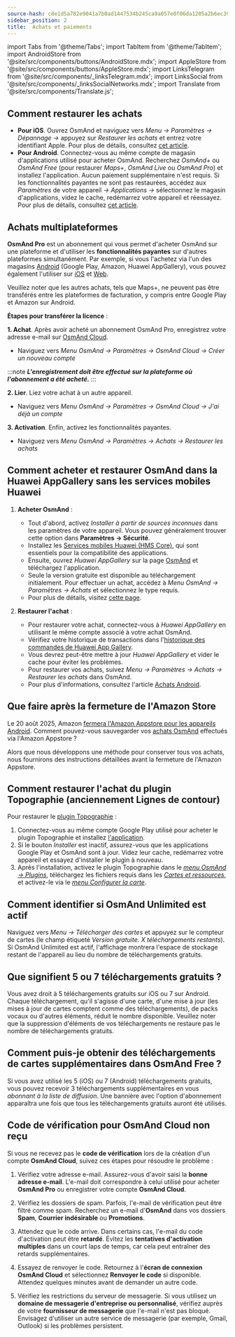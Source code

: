 ```yaml
---
source-hash: c8e1d5a782e9041a7b0ad1447534b245ca9a057e0f06da1205a2b6ec39c42d55 
sidebar_position: 2
title:  Achats et paiements
---
```


import Tabs from '@theme/Tabs';
import TabItem from '@theme/TabItem';
import AndroidStore from '@site/src/components/buttons/AndroidStore.mdx';
import AppleStore from '@site/src/components/buttons/AppleStore.mdx';
import LinksTelegram from '@site/src/components/_linksTelegram.mdx';
import LinksSocial from '@site/src/components/_linksSocialNetworks.mdx';
import Translate from '@site/src/components/Translate.js';


## Comment restaurer les achats

- **Pour iOS**. Ouvrez OsmAnd et naviguez vers *Menu → Paramètres → Dépannage →* appuyez sur *Restaurer les achats* et entrez votre identifiant Apple. Pour plus de détails, consultez [cet article](../purchases/ios.md#restore-purchases).
- **Pour Android**. Connectez-vous au même compte de magasin d'applications utilisé pour acheter OsmAnd. Recherchez *OsmAnd+* ou *OsmAnd Free* (pour restaurer *Maps+*, *OsmAnd Live* ou *OsmAnd Pro*) et installez l'application.
Aucun paiement supplémentaire n'est requis. Si les fonctionnalités payantes ne sont pas restaurées, accédez aux *Paramètres* de votre appareil *→ Applications →* sélectionnez le magasin d'applications, videz le cache, redémarrez votre appareil et réessayez. Pour plus de détails, consultez [cet article](../purchases/android.md#restore-purchases).

## Achats multiplateformes

**OsmAnd Pro** est un abonnement qui vous permet d'acheter OsmAnd sur une plateforme et d'utiliser les **fonctionnalités payantes** sur d'autres plateformes simultanément. Par exemple, si vous l'achetez via l'un des magasins [Android](../purchases/android.md) (Google Play, Amazon, Huawei AppGallery), vous pouvez également l'utiliser sur [iOS](../purchases/ios.md) et [Web](https://www.osmand.net/map).

Veuillez noter que les autres achats, tels que Maps+, ne peuvent pas être transférés entre les plateformes de facturation, y compris entre Google Play et Amazon sur Android.

**Étapes pour transférer la licence** :

**1. Achat**. Après avoir acheté un abonnement OsmAnd Pro, enregistrez votre adresse e-mail sur [OsmAnd Cloud](../personal/osmand-cloud.md#backup-and-restore-for-osmand-pro).

- Naviguez vers *Menu OsmAnd → Paramètres → OsmAnd Cloud → Créer un nouveau compte*

:::note
***L'enregistrement doit être effectué sur la plateforme où l'abonnement a été acheté.***
:::

**2. Lier**. Liez votre achat à un autre appareil.

- Naviguez vers *Menu OsmAnd → Paramètres → OsmAnd Cloud → J'ai déjà un compte*

**3. Activation**. Enfin, activez les fonctionnalités payantes.

- Naviguez vers *Menu OsmAnd → Paramètres → Achats → Restaurer les achats*


## Comment acheter et restaurer OsmAnd dans la Huawei AppGallery sans les services mobiles Huawei

1. **Acheter OsmAnd** :
   - Tout d'abord, activez *Installer à partir de sources inconnues* dans les paramètres de votre appareil. Vous pouvez généralement trouver cette option dans **Paramètres → Sécurité**.
   - Installez les [Services mobiles Huawei (HMS Core)](https://consumer.huawei.com/za/community/details/Download-the-latest-Huawei-HMS-Core-APK-5-3-0-312/), qui sont essentiels pour la compatibilité des applications.
   - Ensuite, ouvrez *Huawei AppGallery* sur la page [OsmAnd](https://appgallery.huawei.com/#/app/C101486545) et téléchargez l'application.
   - Seule la version gratuite est disponible au téléchargement initialement. Pour effectuer un achat, accédez à *Menu OsmAnd → Paramètres → Achats* et sélectionnez le type requis.
   - Pour plus de détails, visitez [cette page](https://osmand.net/docs/user/purchases/android#install-application).

2. **Restaurer l'achat** :
   - Pour restaurer votre achat, connectez-vous à *Huawei AppGallery* en utilisant le même compte associé à votre achat OsmAnd.
   - Vérifiez votre historique de transactions dans l'[historique des commandes de Huawei App Gallery](https://consumer.huawei.com/en/support/content/en-us00694318/).
   - Vous devrez peut-être mettre à jour *Huawei AppGallery* et vider le cache pour éviter les problèmes.
   - Pour restaurer vos achats, suivez *Menu → Paramètres → Achats → Restaurer les achats* dans OsmAnd.
   - Pour plus d'informations, consultez l'article [Achats Android](https://osmand.net/docs/user/purchases/android#restore-subscription--in-app).

<!--
- Instructions for setting up Huawei Mobile Services.
- How to buy OsmAnd without HMS Core.
- Restore purchases in the Huawei AppGallery.
-->

## Que faire après la fermeture de l'Amazon Store

Le 20 août 2025, Amazon [fermera l'Amazon Appstore pour les appareils Android](https://developer.amazon.com/apps-and-games/blogs/2025/02/upcoming-changes-to-amazon-appstore-for-android-devices-and-coins-program). Comment pouvez-vous sauvegarder vos [achats OsmAnd](https://www.amazon.com/s?i=mobile-apps&rh=p_4%3AOsmAnd) effectués via l'Amazon Appstore ?

Alors que nous développons une méthode pour conserver tous vos achats, nous fournirons des instructions détaillées avant la fermeture de l'Amazon Appstore.

## Comment restaurer l'achat du plugin Topographie (anciennement Lignes de contour)

Pour restaurer le [plugin Topographie](https://play.google.com/store/apps/details?id=net.osmand.srtmPlugin.paid) :

1. Connectez-vous au même compte Google Play utilisé pour acheter le plugin Topographie et installez [l'application](https://play.google.com/store/apps/details?id=net.osmand.srtmPlugin.paid).
2. Si le bouton *Installer* est inactif, assurez-vous que les applications Google Play et OsmAnd sont à jour. Videz leur cache, redémarrez votre appareil et essayez d'installer le plugin à nouveau.
3. Après l'installation, activez le plugin Topographie dans le *[menu OsmAnd → Plugins](../plugins/topography.md)*, téléchargez les fichiers requis dans les *[Cartes et ressources](../start-with/download-maps.md#maps-and-resources)*, et activez-le via le *[menu Configurer la carte](../map/configure-map-menu.md)*.


## Comment identifier si OsmAnd Unlimited est actif

Naviguez vers *Menu → Télécharger des cartes* et appuyez sur le compteur de cartes (le champ étiqueté *Version gratuite. X téléchargements restants*). Si OsmAnd Unlimited est actif, l'affichage montrera l'espace de stockage restant de l'appareil au lieu du nombre de téléchargements gratuits.


## Que signifient 5 ou 7 téléchargements gratuits ?

Vous avez droit à 5 téléchargements gratuits sur iOS ou 7 sur Android. Chaque téléchargement, qu'il s'agisse d'une carte, d'une mise à jour (les mises à jour de cartes comptent comme des téléchargements), de packs vocaux ou d'autres éléments, réduit le nombre disponible. Veuillez noter que la suppression d'éléments de vos téléchargements ne restaure pas le nombre de téléchargements gratuits.


## Comment puis-je obtenir des téléchargements de cartes supplémentaires dans OsmAnd Free ?

Si vous avez utilisé les 5 (iOS) ou 7 (Android) téléchargements gratuits, vous pouvez recevoir 3 téléchargements supplémentaires en vous *abonnant à la liste de diffusion*. Une bannière avec l'option d'abonnement apparaîtra une fois que tous les téléchargements gratuits auront été utilisés.


## Code de vérification pour OsmAnd Cloud non reçu

Si vous ne recevez pas le **code de vérification** lors de la création d'un compte **OsmAnd Cloud**, suivez ces étapes pour résoudre le problème :

1. Vérifiez votre adresse e-mail.
    Assurez-vous d'avoir saisi la **bonne adresse e-mail**. L'e-mail doit correspondre à celui utilisé pour acheter **OsmAnd Pro** ou enregistrer votre compte **OsmAnd Cloud**.

2. Vérifiez les dossiers de spam.
    Parfois, l'e-mail de vérification peut être filtré comme spam. Recherchez un e-mail d'**OsmAnd** dans vos dossiers **Spam**, **Courrier indésirable** ou **Promotions**.

3. Attendez que le code arrive.
    Dans certains cas, l'e-mail du code d'activation peut être **retardé**. Évitez les **tentatives d'activation multiples** dans un court laps de temps, car cela peut entraîner des retards supplémentaires.

4. Essayez de renvoyer le code.
    Retournez à l'**écran de connexion OsmAnd Cloud** et sélectionnez **Renvoyer le code** si disponible. Attendez quelques minutes avant de demander un autre code.

5. Vérifiez les restrictions du serveur de messagerie.
    Si vous utilisez un **domaine de messagerie d'entreprise ou personnalisé**, vérifiez auprès de votre **fournisseur de messagerie** que l'e-mail n'est pas bloqué. Envisagez d'utiliser un autre service de messagerie (par exemple, Gmail, Outlook) si les problèmes persistent.

<!--
## Purchases & Payments

- Purchase Not Showing
- Purchase Not Restoring
- Payment Issues
- Refund Policy
- Step-by-step solutions to problems with purchases.
- Instructions for clearing the cache of Google Play, Amazon, Huawei AppGallery.
- What to do if the purchase does not appear or the transaction fails.
- Purchase not showing up - recommendations on how to check your account and restore your purchases.
- Payment issues - instructions for contacting Google Play Support in case of paymentissues.


## FAQ

- Can I transfer a purchase between Android and iOS?
- Can I use a purchase on multiple devices?
- Why does the purchase not appear?
- Where can I find payment details?
- Can I transfer OsmAnd+ between Android and iOS?
- How can I restore purchases after reinstalling the app?
- What is OsmAnd Pro and what are its advantages?
- Can I activate my subscription without Google Play?
- Can I share my purchase with my family?
- How do I transfer OsmAnd+ to another phone?
- Why doesn't my purchase appear after reinstalling?
- Why can't I resume my purchase?
- How do I know if my subscription is active?
- Can I use one purchase on multiple devices?
- Can I buy OsmAnd without Google Play?
- Where can I find my payment details?
-->

